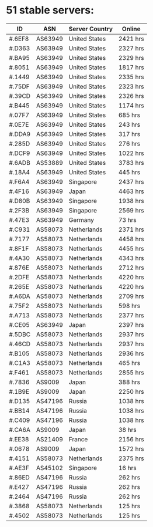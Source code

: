 # 51 stable servers:

| ID | ASN | Server Country | Online |
| ------ | ------ | ------ | ------ |
| #.6EF8 | AS63949 | United States | 2421 hrs |
| #.D363 | AS63949 | United States | 2327 hrs |
| #.BA95 | AS63949 | United States | 2329 hrs |
| #.8051 | AS63949 | United States | 1817 hrs |
| #.1449 | AS63949 | United States | 2335 hrs |
| #.75DF | AS63949 | United States | 2323 hrs |
| #.39CD | AS63949 | United States | 2326 hrs |
| #.B445 | AS63949 | United States | 1174 hrs |
| #.07F7 | AS63949 | United States | 685 hrs |
| #.0E7E | AS63949 | United States | 243 hrs |
| #.DDA9 | AS63949 | United States | 317 hrs |
| #.285D | AS63949 | United States | 276 hrs |
| #.DCF9 | AS63949 | United States | 1022 hrs |
| #.6ADB | AS53889 | United States | 3783 hrs |
| #.18A4 | AS63949 | United States | 445 hrs |
| #.F6A4 | AS63949 | Singapore | 2437 hrs |
| #.4F16 | AS63949 | Japan | 4463 hrs |
| #.D80B | AS63949 | Singapore | 1938 hrs |
| #.2F3B | AS63949 | Singapore | 2569 hrs |
| #.47E3 | AS63949 | Germany | 73 hrs |
| #.C931 | AS58073 | Netherlands | 2371 hrs |
| #.7177 | AS58073 | Netherlands | 4458 hrs |
| #.8F1F | AS58073 | Netherlands | 4455 hrs |
| #.4A30 | AS58073 | Netherlands | 4343 hrs |
| #.876E | AS58073 | Netherlands | 2712 hrs |
| #.2DFE | AS58073 | Netherlands | 4220 hrs |
| #.265E | AS58073 | Netherlands | 4220 hrs |
| #.A6DA | AS58073 | Netherlands | 2709 hrs |
| #.75F2 | AS58073 | Netherlands | 598 hrs |
| #.A713 | AS58073 | Netherlands | 2377 hrs |
| #.CE05 | AS63949 | Japan | 2397 hrs |
| #.5DBC | AS58073 | Netherlands | 2937 hrs |
| #.46CD | AS58073 | Netherlands | 2937 hrs |
| #.B105 | AS58073 | Netherlands | 2936 hrs |
| #.C1A3 | AS58073 | Netherlands | 465 hrs |
| #.F461 | AS58073 | Netherlands | 2855 hrs |
| #.7836 | AS9009 | Japan | 388 hrs |
| #.1B9E | AS9009 | Japan | 2250 hrs |
| #.D135 | AS47196 | Russia | 1038 hrs |
| #.BB14 | AS47196 | Russia | 1038 hrs |
| #.C409 | AS47196 | Russia | 1038 hrs |
| #.CA6A | AS9009 | Japan | 38 hrs |
| #.EE38 | AS21409 | France | 2156 hrs |
| #.0678 | AS9009 | Japan | 1572 hrs |
| #.4151 | AS58073 | Netherlands | 2375 hrs |
| #.AE3F | AS45102 | Singapore | 16 hrs |
| #.86ED | AS47196 | Russia | 262 hrs |
| #.E427 | AS47196 | Russia | 262 hrs |
| #.2464 | AS47196 | Russia | 262 hrs |
| #.3868 | AS58073 | Netherlands | 125 hrs |
| #.4502 | AS58073 | Netherlands | 125 hrs |

